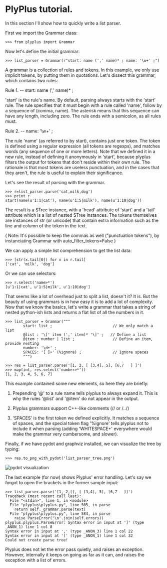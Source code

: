 # PlyPlus tutorial.

In this section I'll show how to quickly write a list parser.

First we import the Grammar class:

    >>> from plyplus import Grammar

Now let's define the initial grammar:

    >>> list_parser = Grammar(r"start: name (',' name)* ; name: '\w+' ;")

A grammar is a collection of rules and tokens. In this example, we only use implicit tokens, by putting them in quotations. Let's dissect this grammar, which contains two rules:

Rule 1. --  start: name (',' name)\* ;

'start' is the rule's name. By default, parsing always starts with the 'start' rule.
The rule specifies that it must begin with a rule called 'name', follow by a sequence of (comma, name). The asterisk means that this sequence can have any length, including zero. The rule ends with a semicolon, as all rules must.

Rule 2. -- name: '\w+' ;

The rule 'name' (as referred to by start), contains just one token. The token is defined using a regular expression (all tokens are regexps), and matches words (any sequence of one or more letters). Note that we defined it in a new rule, instead of defining it anonymously in 'start', because plyplus filters the output for tokens that don't reside within their own rule. The rationale is that most tokens are useless punctuation, and in the cases that they aren't, the rule is useful to explain their significance.

Let's see the result of parsing with the grammar.

    >>> r=list_parser.parse('cat,milk,dog')
    >>> print r
    start(name(u'1:1|cat'), name(u'1:5|milk'), name(u'1:10|dog'))

The result is a STree instance, with a 'head' attribute of 'start' and a 'tail' attribute which is a list of nested STree instances. The tokens themselves are instances of str (or unicode) that contain extra information such as the line and column of the token in the text.

( Note: It's possible to keep the commas as well ("punctuation tokens"), by instanciating Grammar with auto\_filter\_tokens=False )

We can apply a simple list comprehension to get the list data:

    >>> [str(x.tail[0]) for x in r.tail]
    ['cat', 'milk', 'dog']

Or we can use selectors:

    >>> r.select('name>*')
    [u'1:1|cat', u'1:5|milk', u'1:10|dog']


That seems like a lot of overhead just to split a list, doesn't it? It is. But the beauty of using grammars is in how easy it is to add a lot of complexity. Now that we know the basics, let's write a grammar that takes a string of nested python-ish lists and returns a flat list of all the numbers in it.

    >>> list_parser = Grammar("""
            start: list ;                           // We only match a list
            @list : '\[' item (',' item)* '\]' ;   // Define a list
            @item : number | list ;                 // Define an item, provide nesting
            number: '\d+' ;
            SPACES: '[ ]+' (%ignore) ;              // Ignore spaces
            """)

    >>> res = list_parser.parse('[1, 2, [ [3,4], 5], [6,7   ] ]')
    >>> map(int, res.select('number>*'))
    [1, 2, 3, 4, 5, 6, 7]

This example contained some new elements, so here they are briefly:

1. Prepending '@' to a rule name tells plyplus to always expand it. This is why the rules '@list' and '@item' do not appear in the output.

2. Plyplus grammars support C++-like comments (// or /*..*/)

3. 'SPACES' is the first token we defined explicitly. It matches a sequence of spaces, and the special token flag '%ignore' tells plyplus not to include it when parsing (adding 'WHITESPACE+' everywhere would make the grammar very cumbersome, and slower).

Finally, if we have pydot and graphviz installed, we can visualize the tree by typing:

    >>> res.to_png_with_pydot('list_parser_tree.png')

![pydot visualization](/docs/list_parser_tree.png "pydot visualization")

The last example (for now) shows Plyplus' error handling. Let's say we forgot to open the brackets in the former sample input:

    >>> list_parser.parse('[1, 2,[], [ [3,4], 5], [6,7   ]]')
    Traceback (most recent call last):
      File "<stdin>", line 1, in <module>
      File "plyplus\plyplus.py", line 505, in parse
        return self._grammar.parse(text)
      File "plyplus\plyplus.py", line 584, in parse
        raise ParseError('\n'.join(self.errors))
    plyplus.plyplus.ParseError: Syntax error in input at ']' (type _ANON_1) line 1 col 8
    Syntax error in input at ',' (type _ANON_3) line 1 col 22
    Syntax error in input at ']' (type _ANON_1) line 1 col 32
    Could not create parse tree!

Plyplus does not let the error pass quietly, and raises an exception. However, internally it keeps on going as far as it can, and raises the exception with a list of errors.


